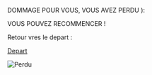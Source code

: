 
DOMMAGE POUR VOUS, VOUS AVEZ PERDU ): 

VOUS POUVEZ RECOMMENCER !

Retour vres le depart :

[Depart](https://github.com/indiaye18/TP2_Lab/blob/main/jeu-heros-Labyrinthe-Tour-Monde/index.md)


![Perdu](https://play-lh.googleusercontent.com/_OtBuzwsIbpRBQvh3ulJdExAJB0jgtG0f8X1AjGWJAObbRH-dNDpC_2vkF4eOOP3B_E=w240-h480)




